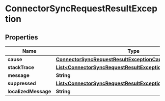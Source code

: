 

# ConnectorSyncRequestResultException

## Properties

Name | Type | Description | Notes
------------ | ------------- | ------------- | -------------
**cause** | [**ConnectorSyncRequestResultExceptionCause**](ConnectorSyncRequestResultExceptionCause) |  |  [optional]
**stackTrace** | [**List&lt;ConnectorSyncRequestResultExceptionCauseStackTrace&gt;**](ConnectorSyncRequestResultExceptionCauseStackTrace) |  |  [optional]
**message** | **String** |  |  [optional]
**suppressed** | [**List&lt;ConnectorSyncRequestResultExceptionCauseSuppressed&gt;**](ConnectorSyncRequestResultExceptionCauseSuppressed) |  |  [optional]
**localizedMessage** | **String** |  |  [optional]



